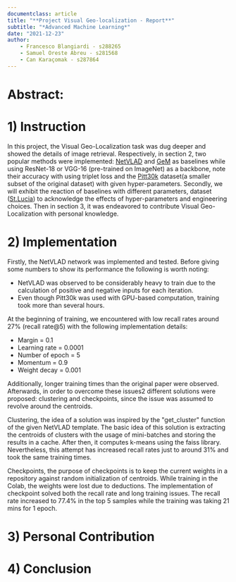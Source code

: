 ```yaml
---
documentclass: article
title: "**Project Visual Geo-localization - Report**"
subtitle: "*Advanced Machine Learning*"
date: "2021-12-23"
author: 
	- Francesco Blangiardi - s288265
	- Samuel Oreste Abreu - s281568
	- Can Karaçomak - s287864
---
```


# Abstract:


# 1) Instruction

In this project, the Visual Geo-Localization task was dug deeper and showed the details of image retrieval. Respectively, in section 2, two popular methods were implemented: [NetVLAD](https://arxiv.org/abs/1511.07247) and [GeM](https://arxiv.org/abs/1711.02512) as baselines while using ResNet-18 or VGG-16 (pre-trained on ImageNet) as a backbone, note their accuracy with using triplet loss and the [Pitt30k](https://www.cv-foundation.org/openaccess/content_cvpr_2013/papers/Torii_Visual_Place_Recognition_2013_CVPR_paper.pdf) dataset(a smaller subset of the original dataset) with given hyper-parameters. Secondly, we will exhibit the reaction of baselines with different parameters, dataset ([St.Lucia](http://asrl.utias.utoronto.ca/~mdw/uqstluciadataset.html)) to acknowledge the effects of hyper-parameters and engineering choices. Then in section 3, it was endeavored to contribute Visual Geo-Localization with personal knowledge.

# 2) Implementation

Firstly, the NetVLAD network was implemented and tested. Before giving some numbers to show its performance the following is worth noting:

* NetVLAD was observed to be considerably heavy to train due to the calculation of positive and negative inputs for each iteration. 
* Even though Pitt30k was used with GPU-based computation, training took more than several hours.

At the beginning of training, we encountered with low recall rates around 27% (recall rate@5) with the following implementation details:

* Margin = 0.1 
* Learning rate = 0.0001 
* Number of epoch = 5 
* Momentum = 0.9 
* Weight decay = 0.001

Additionally, longer training times than the original paper were observed. Afterwards, in order to overcome these issues2 different solutions were proposed: clustering and checkpoints, since the issue was assumed to revolve around the centroids.

Clustering, the idea of a solution was inspired by the &quot;get\_cluster&quot; function of the given NetVLAD template. The basic idea of this solution is extracting the centroids of clusters with the usage of mini-batches and storing the results in a cache. After then, it computes k-means using the faiss library. Nevertheless, this attempt has increased recall rates just to around 31% and took the same training times.

Checkpoints, the purpose of checkpoints is to keep the current weights in a repository against random initialization of centroids. While training in the Colab, the weights were lost due to deductions. The implementation of checkpoint solved both the recall rate and long training issues. The recall rate increased to 77.4% in the top 5 samples while the training was taking 21 mins for 1 epoch.

# 3) Personal Contribution

# 4) Conclusion
